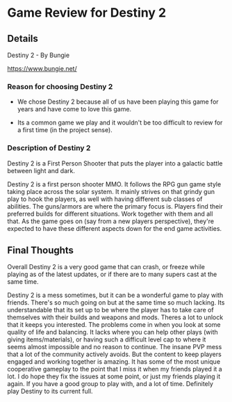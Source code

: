 # Game Review for Destiny 2

## Details

Destiny 2 - By Bungie

https://www.bungie.net/


### Reason for choosing Destiny 2

* We chose Destiny 2 because all of us have been playing this game for years and have come to love this game. 

* Its a common game we play and it wouldn't be too difficult to review for a first time (in the project sense).

### Description of Destiny 2

Destiny 2 is a First Person Shooter that puts the player into a galactic battle between light and dark.

Destiny 2 is a first person shooter MMO. It follows the RPG gun game style taking place across the solar system.
It mainly strives on that grindy gun play to hook the players, as well with having different sub classes of abilities.
The guns/armors are where the primary focus is. Players find their preferred builds for different situations. Work together with them and all that.
As the game goes on (say from a new players perspective), they're expected to have these different aspects down for the end game activities.

## Final Thoughts

Overall Destiny 2 is a very good game that can crash, or freeze while playing as of the latest updates, or if there are to many supers cast at the same time. 

Destiny 2 is a mess sometimes, but it can be a wonderful game to play with friends. There's so much going on but at the same time so much lacking.
Its understandable that its set up to be where the player has to take care of themselves with their builds and weapons and mods. Theres a lot to unlock that it keeps you interested.
The problems come in when you look at some quality of life and balancing. It lacks where you can help other plays (with giving items/materials), or having such a difficult
level cap to where it seems almost impossible and no reason to continue. The insane PVP mess that a lot of the community actively avoids.
But the content to keep players engaged and working together is amazing. It has some of the most unique cooperative gameplay to the point that I miss it when my friends
played it a lot. I do hope they fix the issues at some point, or just my friends playing it again.
If you have a good group to play with, and a lot of time. Definitely play Destiny to its current full.
